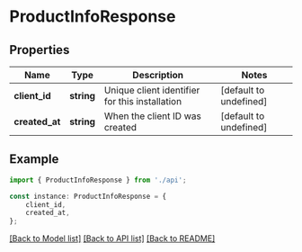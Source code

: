 # ProductInfoResponse


## Properties

Name | Type | Description | Notes
------------ | ------------- | ------------- | -------------
**client_id** | **string** | Unique client identifier for this installation | [default to undefined]
**created_at** | **string** | When the client ID was created | [default to undefined]

## Example

```typescript
import { ProductInfoResponse } from './api';

const instance: ProductInfoResponse = {
    client_id,
    created_at,
};
```

[[Back to Model list]](../README.md#documentation-for-models) [[Back to API list]](../README.md#documentation-for-api-endpoints) [[Back to README]](../README.md)
